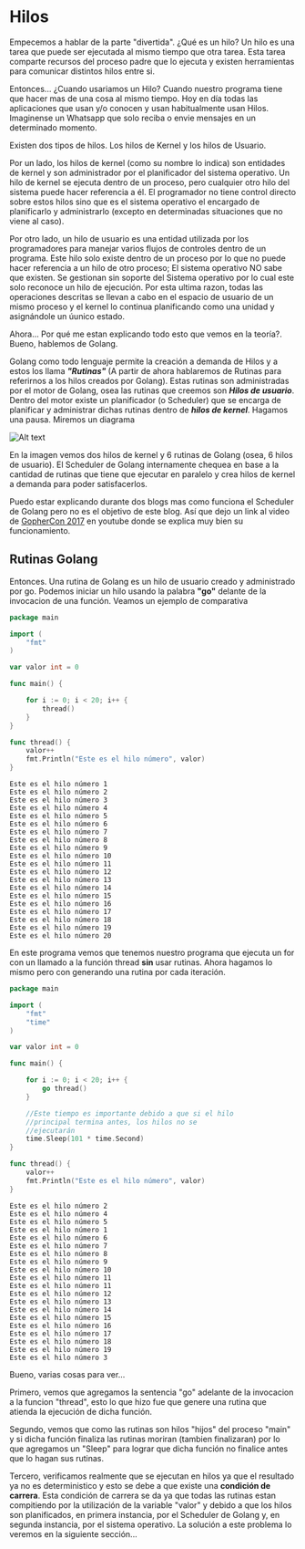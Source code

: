 # Hilos

Empecemos a hablar de la parte "divertida". ¿Qué es un hilo? Un hilo es una tarea que puede ser ejecutada al mismo tiempo que otra tarea. Esta tarea comparte recursos del proceso padre que lo ejecuta y existen herramientas para comunicar distintos hilos entre si.

Entonces... ¿Cuando usariamos un Hilo? Cuando nuestro programa tiene que hacer mas de una cosa al mismo tiempo. Hoy en día todas las aplicaciones que usan y/o conocen y usan habitualmente usan Hilos. Imaginense un Whatsapp que solo reciba o envie mensajes en un determinado momento.

Existen dos tipos de hilos. Los hilos de Kernel y los hilos de Usuario. 

Por un lado, los hilos de kernel (como su nombre lo indica) son entidades de kernel y son administrador por el planificador del sistema operativo. Un hilo de kernel se ejecuta dentro de un proceso, pero cualquier otro hilo del sistema puede hacer referencia a él. El programador no tiene control directo sobre estos hilos sino que es el sistema operativo el encargado de planificarlo y administrarlo (excepto en determinadas situaciones que no viene al caso).

Por otro lado, un hilo de usuario es una entidad utilizada por los programadores para manejar varios flujos de controles dentro de un programa. Este hilo solo existe dentro de un proceso por lo que no puede hacer referencia a un hilo de otro proceso; El sistema operativo NO sabe que existen. Se gestionan sin soporte del Sistema operativo por lo cual este solo reconoce un hilo de ejecución. Por esta ultima razon, todas las operaciones descritas se llevan a cabo en el espacio de usuario de un mismo proceso y el kernel lo continua planificando como una unidad y asignándole un úunico estado.  

Ahora... Por qué me estan explicando todo esto que vemos en la teoría?. 
Bueno, hablemos de Golang.

Golang como todo lenguaje permite la creación a demanda de Hilos y a estos los llama ***"Rutinas"*** (A partir de ahora hablaremos de Rutinas para referirnos a los hilos creados por Golang). Estas rutinas son administradas por el motor de Golang, osea las rutinas que creemos son ***Hilos de usuario***. Dentro del motor existe un planificador (o Scheduler) que se encarga de planificar y administrar dichas rutinas dentro de ***hilos de kernel***. Hagamos una pausa. Miremos un diagrama

![Alt text](/img/threads-1.png "Threads 1")

En la imagen vemos dos hilos de kernel y 6 rutinas de Golang (osea, 6 hilos de usuario). El Scheduler de Golang internamente chequea en base a la cantidad de rutinas que tiene que ejecutar en paralelo y crea hilos de kernel a demanda para poder satisfacerlos. 

Puedo estar explicando durante dos blogs mas como funciona el Scheduler de Golang pero no es el objetivo de este blog. Así que dejo un link al video de [GopherCon 2017](https://www.youtube.com/watch?v=KBZlN0izeiY&t=536s&ab_channel=GopherAcademy) en youtube donde se explica muy bien su funcionamiento. 

## Rutinas Golang

Entonces. Una rutina de Golang es un hilo de usuario creado y administrado por go. Podemos iniciar un hilo usando la palabra **"go"** delante de la invocacion de una función. Veamos un ejemplo de comparativa

```go
package main

import (
	"fmt"
)

var valor int = 0

func main() {

	for i := 0; i < 20; i++ {
		thread()
	}
}

func thread() {
	valor++
	fmt.Println("Este es el hilo número", valor)
}
```

```Output
Este es el hilo número 1
Este es el hilo número 2
Este es el hilo número 3
Este es el hilo número 4
Este es el hilo número 5
Este es el hilo número 6
Este es el hilo número 7
Este es el hilo número 8
Este es el hilo número 9
Este es el hilo número 10
Este es el hilo número 11
Este es el hilo número 12
Este es el hilo número 13
Este es el hilo número 14
Este es el hilo número 15
Este es el hilo número 16
Este es el hilo número 17
Este es el hilo número 18
Este es el hilo número 19
Este es el hilo número 20
```

En este programa vemos que tenemos nuestro programa que ejecuta un for con un llamado a la función thread **sin** usar rutinas. Ahora hagamos lo mismo pero con generando una rutina por cada iteración.

```go
package main

import (
	"fmt"
	"time"
)

var valor int = 0

func main() {

	for i := 0; i < 20; i++ {
		go thread()
	}

	//Este tiempo es importante debido a que si el hilo
	//principal termina antes, los hilos no se
	//ejecutarán
	time.Sleep(101 * time.Second)
}

func thread() {
	valor++
	fmt.Println("Este es el hilo número", valor)
}
```

```Output
Este es el hilo número 2
Este es el hilo número 4
Este es el hilo número 5
Este es el hilo número 1
Este es el hilo número 6
Este es el hilo número 7
Este es el hilo número 8
Este es el hilo número 9
Este es el hilo número 10
Este es el hilo número 11
Este es el hilo número 11
Este es el hilo número 12
Este es el hilo número 13
Este es el hilo número 14
Este es el hilo número 15
Este es el hilo número 16
Este es el hilo número 17
Este es el hilo número 18
Este es el hilo número 19
Este es el hilo número 3
```

Bueno, varias cosas para ver... 

Primero, vemos que agregamos la sentencia "go" adelante de la invocacion a la funcion "thread", esto lo que hizo fue que genere una rutina que atienda la ejecución de dicha función. 

Segundo, vemos que como las rutinas son hilos "hijos" del proceso "main" y si dicha función finaliza las rutinas moriran (tambien finalizaran) por lo que agregamos un "Sleep" para lograr que dicha función no finalice antes que lo hagan sus rutinas.

Tercero, verificamos realmente que se ejecutan en hilos ya que el resultado ya no es deterministico y esto se debe a que existe una **condición de carrera**. Esta condición de carrera se da ya que todas las rutinas estan compitiendo por la utilización de la variable "valor" y debido a que los hilos son planificados, en primera instancia, por el Scheduler de Golang y, en segunda instancia, por el sistema operativo. La solución a este problema lo veremos en la siguiente sección...